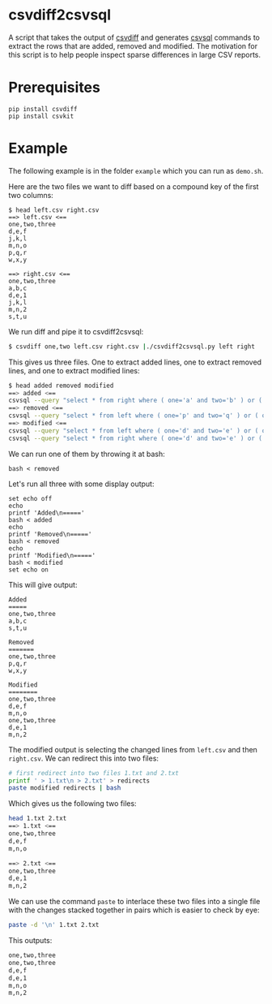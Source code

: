 # csvdiff2csvsql

A script that takes the output of [csvdiff](https://github.com/larsyencken/csvdiff) and generates [csvsql](https://csvkit.readthedocs.io/en/latest/) commands to extract the rows that are added, removed and modified. The motivation for this script is to help people inspect sparse differences in large CSV reports.

# Prerequisites

```
pip install csvdiff
pip install csvkit
```

# Example

The following example is in the folder `example` which you can run as `demo.sh`.

Here are the two files we want to diff based on a compound key of the first two columns:

```
$ head left.csv right.csv 
==> left.csv <==
one,two,three
d,e,f
j,k,l
m,n,o
p,q,r
w,x,y

==> right.csv <==
one,two,three
a,b,c
d,e,1
j,k,l
m,n,2
s,t,u
```

We run diff and pipe it to csvdiff2csvsql:

```bash
$ csvdiff one,two left.csv right.csv |./csvdiff2csvsql.py left right
```

This gives us three files. One to extract added lines, one to extract removed lines, and one to extract modified lines:

```bash
$ head added removed modified
==> added <==
csvsql --query "select * from right where ( one='a' and two='b' ) or ( one='s' and two='t' )" right.csv
==> removed <==
csvsql --query "select * from left where ( one='p' and two='q' ) or ( one='w' and two='x' )" left.csv
==> modified <==
csvsql --query "select * from left where ( one='d' and two='e' ) or ( one='m' and two='n' )" left.csv
csvsql --query "select * from right where ( one='d' and two='e' ) or ( one='m' and two='n' )" right.csv
```

We can run one of them by throwing it at bash:

`bash < removed`

Let's run all three with some display output:

```
set echo off
echo
printf 'Added\n====='
bash < added 
echo
printf 'Removed\n====='
bash < removed
echo
printf 'Modified\n====='
bash < modified
set echo on
```

This will give output:

```
Added
=====
one,two,three
a,b,c
s,t,u

Removed
=======
one,two,three
p,q,r
w,x,y

Modified
========
one,two,three
d,e,f
m,n,o
one,two,three
d,e,1
m,n,2
```

The modified output is selecting the changed lines from `left.csv` and then `right.csv`. We can redirect this into 
two files: 

```bash
# first redirect into two files 1.txt and 2.txt
printf ' > 1.txt\n > 2.txt' > redirects
paste modified redirects | bash
```

Which gives us the following two files: 

```bash
head 1.txt 2.txt
==> 1.txt <==
one,two,three
d,e,f
m,n,o

==> 2.txt <==
one,two,three
d,e,1
m,n,2
```

We can use the command `paste` to interlace these two files into a single file with the changes stacked together in pairs which is easier to check by eye: 

```bash
paste -d '\n' 1.txt 2.txt
```

This outputs: 

```bash
one,two,three
one,two,three
d,e,f
d,e,1
m,n,o
m,n,2
```
